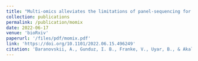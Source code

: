 ```yaml
---
title: "Multi-omics alleviates the limitations of panel-sequencing for cancer drug response prediction"
collection: publications
permalink: /publication/momix
date: 2022-06-17
venue: 'bioRxiv'
paperurl: '/files/pdf/momix.pdf'
link: 'https://doi.org/10.1101/2022.06.15.496249'
citation: 'Baranovskii, A., Gunduz, I. B., Franke, V., Uyar, B., & Akalin, A. (2022). Multi-omics alleviates the limitations of panel-sequencing for cancer drug response prediction. BioRxiv, 2022.06.15.496249. doi:10.1101/2022.06.15.496249'
---
```

